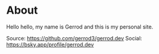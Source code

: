 
# About

Hello hello, my name is Gerrod and this is my personal site.

Source: <https://github.com/gerrod3/gerrod.dev>
Social: <https://bsky.app/profile/gerrod.dev>